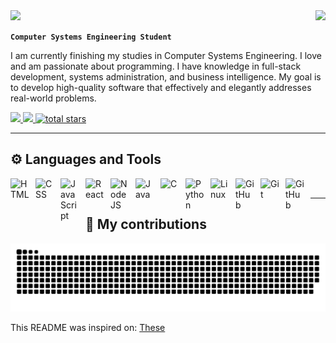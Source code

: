 <img align="right" src="https://visitor-badge.laobi.icu/badge?page_id=BetoC2.BetoC2" />

<img src="https://readme-typing-svg.herokuapp.com/?font=Righteous&size=35&width=500&height=70&duration=4000&lines=Hi+There!+👋;+I'm+Alberto!;" />

**`Computer Systems Engineering Student`**

I am currently finishing my studies in Computer Systems Engineering. I love and am passionate about programming. I have knowledge in full-stack development, systems administration, and business intelligence. My goal is to develop high-quality software that effectively and elegantly addresses real-world problems.

<a href="https://www.linkedin.com/in/alberto-renteria-a252412b9" target="_blank">
<img src="https://img.shields.io/badge/LinkedIn-0077B5?style=for-the-badge&logo=linkedin&logoColor=white" target="_blank" />
</a>
<a href="" target="_blank">
  <img src="https://img.shields.io/badge/Portfolio-E05D44?style=for-the-badge&logo=google-chrome&logoColor=white" target="_blank" />
</a>
<a href="https://github.com/BetoC2?tab=repositories&sort=stargazers">
  <img alt="total stars" title="Total stars on GitHub" src="https://custom-icon-badges.demolab.com/github/stars/BetoC2?color=55960c&style=for-the-badge&labelColor=488207&logo=star"/>
</a>

---

## ⚙️ Languages and Tools

<img align="left" alt="HTML" width="30px" style="padding-right:10px;" src="https://cdn.jsdelivr.net/gh/devicons/devicon/icons/html5/html5-plain.svg" />
<img align="left" alt="CSS" width="30px" style="padding-right:10px;" src="https://cdn.jsdelivr.net/gh/devicons/devicon/icons/css3/css3-plain.svg" />
<img align="left" alt="JavaScript" width="30px" style="padding-right:10px;" src="https://cdn.jsdelivr.net/gh/devicons/devicon/icons/javascript/javascript-plain.svg" />
<img align="left" alt="React" width="30px" style="padding-right:10px;" src="https://cdn.jsdelivr.net/gh/devicons/devicon/icons/react/react-original.svg" />
<img align="left" alt="NodeJS" width="30px" style="padding-right:10px;" src="https://cdn.jsdelivr.net/gh/devicons/devicon/icons/nodejs/nodejs-original.svg" />
<img align="left" alt="Java" width="30px" style="padding-right:10px;" src="https://cdn.jsdelivr.net/gh/devicons/devicon/icons/java/java-original.svg"/>
<img align="left" alt="C" width="30px" style="padding-right:10px;" src="https://cdn.jsdelivr.net/gh/devicons/devicon@latest/icons/c/c-original.svg" />
<img align="left" alt="Python" width="30px" style="padding-right:10px;" src="https://cdn.jsdelivr.net/gh/devicons/devicon/icons/python/python-plain.svg" />
<img align="left" alt="Linux" width="30px" style="padding-right:10px;" src="https://cdn.jsdelivr.net/gh/devicons/devicon/icons/linux/linux-original.svg" />
<img align="left" alt="GitHub" width="30px" style="padding-right:10px;" src="https://skillicons.dev/icons?i=bash" />
<img align="left" alt="Git" width="30px" style="padding-right:10px;" src="https://cdn.jsdelivr.net/gh/devicons/devicon/icons/git/git-original.svg" />
<img align="left" alt="GitHub" width="30px" style="padding-right:10px;" src="https://skillicons.dev/icons?i=github" />
<br />

---

## 🌵 My contributions 
<picture>
  <source media="(prefers-color-scheme: dark)" srcset="https://raw.githubusercontent.com/BetoC2/BetoC2/output/github-contribution-grid-snake-dark.svg" />
  <source media="(prefers-color-scheme: light)" srcset="https://raw.githubusercontent.com/BetoC2/BetoC2/output/github-contribution-grid-snake.svg" />
  <img alt="github-snake" src="https://raw.githubusercontent.com/BetoC2/BetoC2/output/github-contribution-grid-snake.svg" />
</picture>

<br />

This README was inspired on: [These](./sources.md)
